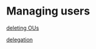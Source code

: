 # Managing users

[deleting OUs](deleting%20OUs/%21README.md)

[delegation](delegation/%21README.md)